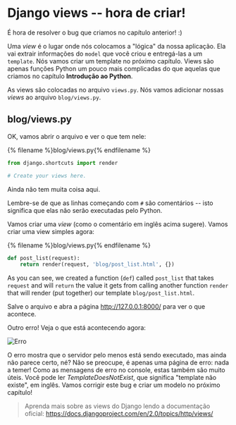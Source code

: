 # Django views -- hora de criar!

É hora de resolver o bug que criamos no capítulo anterior! :)

Uma *view* é o lugar onde nós colocamos a "lógica" da nossa aplicação. Ela vai extrair informações do `model` que você criou e entregá-las a um `template`. Nós vamos criar um template no próximo capítulo. Views são apenas funções Python um pouco mais complicadas do que aquelas que criamos no capítulo **Introdução ao Python**.

As views são colocadas no arquivo `views.py`. Nós vamos adicionar nossas *views* ao arquivo `blog/views.py`.

## blog/views.py

OK, vamos abrir o arquivo e ver o que tem nele:

{% filename %}blog/views.py{% endfilename %}

```python
from django.shortcuts import render

# Create your views here.
```

Ainda não tem muita coisa aqui.

Lembre-se de que as linhas começando com `#` são comentários -- isto significa que elas não serão executadas pelo Python.

Vamos criar uma *view* (como o comentário em inglês acima sugere). Vamos criar uma view simples agora:

{% filename %}blog/views.py{% endfilename %}

```python
def post_list(request):
    return render(request, 'blog/post_list.html', {})
```

As you can see, we created a function (`def`) called `post_list` that takes `request` and will `return` the value it gets from calling another function `render` that will render (put together) our template `blog/post_list.html`.

Salve o arquivo e abra a página http://127.0.0.1:8000/ para ver o que acontece.

Outro erro! Veja o que está acontecendo agora:

![Erro](images/error.png)

O erro mostra que o servidor pelo menos está sendo executado, mas ainda não parece certo, né? Não se preocupe, é apenas uma página de erro: nada a temer! Como as mensagens de erro no console, estas também são muito úteis. Você pode ler *TemplateDoesNotExist*, que significa "template não existe", em inglês. Vamos corrigir este bug e criar um modelo no próximo capítulo!

> Aprenda mais sobre as views do Django lendo a documentação oficial: https://docs.djangoproject.com/en/2.0/topics/http/views/
